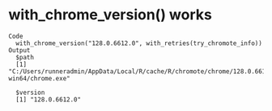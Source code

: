# with_chrome_version() works

    Code
      with_chrome_version("128.0.6612.0", with_retries(try_chromote_info))
    Output
      $path
      [1] "C:/Users/runneradmin/AppData/Local/R/cache/R/chromote/chrome/128.0.6612.0/chrome-win64/chrome.exe"
      
      $version
      [1] "128.0.6612.0"
      

